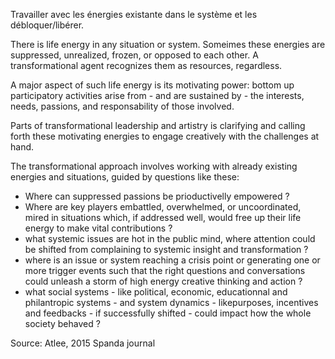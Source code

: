 Travailler avec les énergies existante dans le système et les débloquer/libérer.


There is life energy in any situation or system. Someimes these energies are suppressed, unrealized, frozen, or opposed to each other. A transformational agent recognizes them as resources, regardless.

A major aspect of such life energy  is its motivating power: bottom up participatory activities arise from - and are sustained by - the interests, needs, passions, and responsability of those involved.

Parts of transformational leadership and artistry is clarifying and calling forth these motivating energies to engage creatively with the challenges at hand.

The transformational approach involves working with already existing energies and situations, guided by questions like these:

- Where can suppressed passions be prioductivelly empowered ?
- Where are key players embattled, overwhelmed, or uncoordinated, mired in situations which, if addressed well, would free up their life energy to make vital contributions ?
- what systemic issues are hot in the public mind, where attention could be shifted from complaining to systemic insight and transformation ?
- where is an issue or system reaching a crisis point or generating one or more trigger events such that the right questions and conversations could unleash a storm of high energy creative thinking and action ?
- what social systems - like political, economic, educationnal and philantropic systems - and system dynamics - likepurposes, incentives and feedbacks - if successfully shifted - could impact how the whole society behaved ?

Source: Atlee, 2015 Spanda journal

